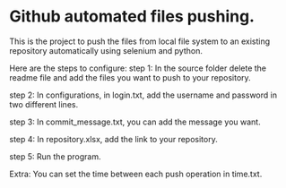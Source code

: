 # Github automated files pushing.
This is the project to push the files from local file system to an existing repository automatically using selenium and python.

Here are the steps to configure:
step 1:
In the source folder delete the readme file and add the files you want to push to your repository.

step 2:
In configurations, in login.txt, add the username and password in two different lines.

step 3:
In commit_message.txt, you can add the message you want.

step 4:
In repository.xlsx, add the link to your repository.

step 5:
Run the program.

Extra: You can set the time between each push operation in time.txt. 
